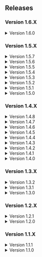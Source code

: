 ## Releases

### Version 1.6.X

<details>
<summary>Version 1.6.0</summary>

- Added LethalSettings by willis81808: A centralised place for configuring mods from in-game
- Added LethalExpansionCore by jockie: De-bloated LethalExpansion fork with only the LethalSDK module support
- Added ExpansionAssets by sfDesat: Assets for some custom moons
- Added JigglePhysicsPlugin by HGG: Dependency for adding jiggle physics to cosmetics
- Added Celest by sfDesat: Added the Celest Scrap Retrieval Program
- Added E Gypt Moon by KayNetsua: Added the E Gypt Moon Scrap Retrieval Program
- Added StarlancerMoons by AudioKnight: Added the StarlancerMoons Scrap Retrieval Program
- Added OrbitRecharge by mrov: Automatically recharge all items on the ship when going into orbit
- Added SlimeTamingFix by EliteMasterEric: Fixes a bug that made Hygroderes unable to be tamed with Boomboxes
- Added GamblingMachineAtTheCompany by JunLethalCompany: Adds a gambling machine to gamble your scraps at The Company Moon
- Added VanillaContentExpansion by bigmcnugget: Vanilla Frendly Additions
- Updated LC_API to version 3.4.5
- Updated Boombox_Controller to version 1.1.9
- Updated MoreCompany to version 1.7.6
- Updated MoreHead to version 1.2.5
- Updated MirrorDecor to version 1.3.0
- Updated ReservedSprayPaintSlot to version 1.0.7
- Updated ReservedWalkieSlot to version 1.6.0
- Updated ReservedFlashlightSlot to version 1.6.1
- Updated Aquatis to version 1.1.0
- Updated SCP_Foundation_Suit to version 1.1.0
- Fixed a lag spike caused by MirrorDecor
- Fixed a bug that caused ghostCodes not to show correct signal tanslator codes
- Removed unnecessary configurations from the Modpack
- **NOTE:** It is highly recommended to create a new profile to enforce new configurations after this release

</details>

### Version 1.5.X

<details>
<summary>Version 1.5.7</summary>

- Added CoilHeadStare by TwinDimensionalProductions: Makes the Coilhead slowly turn and face you
- Added NoSellLimit by ViViKo: Remove the limit of items that can be placed on the deposit desk
- Added ToggleMute by quackandcheese: Adds a toggle mute hotkey
- Updated LC_API to version 3.4.4
- Updated LethalExpansion to version 1.3.21
- Updated LethalRichPresence to version 0.5.6
- Updated MoreHead to version 1.2.4
- Updated HotbarPlus to version 1.5.7
- Updated LethalLib to version 0.13.2
- Updated LethalLevelLoader to version 1.0.7
- Updated ReservedItemSlotCore to version 1.8.12
- Updated LCSoundTool to version 1.5.0
- Updated Aquatis to version 1.0.1
- Updated Orion to version 1.2.3

</details>

<details>
<summary>Version 1.5.6</summary>

- Adjusted configurations for WeatherMultipliers, increasing stormy weather multipler to 1.25
- Adjusted configurations for WeatherMultipliers, decreasing flooded weather multipler to 1.2
- Updated LC_API to version 3.4.1
- Updated LethalCompany_InputUtils to version 0.5.5
- Updated HotbarPlus to version 1.5.4
- Updated LethalLib to version 0.13.0
- Updated Scoppys_Variety_Mod to version 0.6.5
- Updated ReservedItemSlotCore to version 1.8.10
- Updated ReservedWeaponSlot to version 1.0.6
- Updated ReservedFlashlightSlot to version 1.5.10
- Updated AdditionalContentFramework to version 1.0.3
- Updated Skinwalkers to version 4.0.1
- Fixed an issue in 1.5.0 where the Clock did not show in the ship
- Fixed an issue in 1.5.2 where LethalRichPresence was not loading correctly
- Fixed an issue in 1.5.4 where More_Emotes did not load F9 and F10 emotes
- Fixed an issue in 1.5.4 where More_Emotes controller support was not loading correctly
- Fixed an issue in 1.5.4 where HotbarPlus item drop delay was vanilla
- Fixed an issue in 1.5.4 where ReservedSprayPaintSlot did not extend the lifespan of the spraypaint
- **NOTE:** It is highly recommended to create a new profile to enforce new configurations after this release

</details>

<details>
<summary>Version 1.5.5</summary>

- Added AdditionalContentFramework AlexCodesGames: Acts as a module for other mods
- Added NiceChat by taffyko: Better text chat. Infinite scrolling message history
- Added VoiceHUD by 5Bit: Displays the ingame push-to-talk icon, when detecting voice activity
- Added AllTheScrap by ViViKo: Adds a bunch of scrap items
- Added WeatherMultipliers by Blorb: Moons with active weather will contain scrap with higher value
- Added SCP Foundation Suit by TeamClark: Adds an SCP Facility Guard suit to the game
- Added AmongUsSuits by ViViKo: Adds several amongus suits
- Added SquidGameSuits by ViViKo: Adds several squidgame suits
- Updated Boombox_Controller to version 1.1.8
- Updated LethalLib to vrsion 0.12.1
- Updated ReservedItemSlotCore to version 1.8.9
- Updated ReservedSprayPaintSlot to version 1.0.6
- Updated ReservedWeaponSlot to version 1.0.5
- Updated ReservedWalkieSlot to version 1.5.5
- Updated ReservedFlashlightSlot to version 1.5.9
- Updated Skinwalkers to version 2.0.7
- Updated LethalExpansion to version 1.3.19

</details>

<details>
<summary>Version 1.5.4</summary>

- Added Runtime_Netcode_Patcher by Ozone: Patches Netcode RPC methods during runtime utilising Harmony
- Adjusted configurations for FasterItemDropShip changing LeaveAfterSecondsOpenDoors from 5 seconds to 10 seconds
- Adjusted configurations for Mimics to always guarantee at least one Mimic per map level
- Adjusted configurations for Mimics, increasing spawnrate for two Mimics from 20% to 25%
- Adjusted configurations for Mimics, increasing spawnrate for four Mimics from 3% to 5%
- Adjusted configurations for ScoopysVarietyMod, changing the Castle Dungeon to all paid moons
- Updated Boombox_Controller to version 1.1.7
- Updated MoreHead to version 1.2.3
- Updated HotbarPlus to version 1.5.1
- Updated LethalLib to version 0.11.2
- Updated LethalLevelLoader to version 1.0.6
- Updated Scoopys_Variety_Mod to version 0.6.4
- Updated ReservedItemSlotCore to version 1.8.8
- Updated ReservedWalkieSlot to version 1.5.4
- Updated ReservedFlashlightSlot to version 1.5.8
- Updated AdditionalSuits to version 2.0.0
- Updated More_Emotes to version 1.3.3
- Updated BuyableShotgunShells to version 1.0.2
- Updated BuyableShotgun to version 1.0.1
- Updated Skinwalkers to version 2.0.6
- Updated LethalFashion to version 1.0.6
- Updated MoreItems to version 1.0.2
- Updated Orion to version 1.2.0

</details>

<details>
<summary>Version 1.5.3</summary>

- Added LethalLevelLoader by IAmBatby: A Custom API to support integrations of custom levels and dungeons
- Updated LC_API to version 3.3.2
- Updated LethalExpansion to version 1.3.18
- Updated LethalLib to version 0.11.0
- Updated Scoopys_Variety_mod to version 0.6.3
- Updated ReservedItemSlotCore to version 1.8.4
- Updated SpectateEnemies to version 2.2.1
- Updated More_Emotes to version 1.3.1
- Updated LethalLib to version 0.11.1

</details>

<details>
<summary>Version 1.5.2</summary>

- Added Aquatis by sfDesat: Added the Aquatis moon
- Added Orion by sfDesat: Added the Orion moon
- Updated ReservedFlashlightSlot to version 1.5.7
- Updated Mimics to version 2.3.2
- Updated LC_API to version 3.3.1
- Updated LethalExpansion to version 1.3.17
- Updated LethalRichPresence to version 0.5.3
- Updated Corporate_Restructure to version 1.0.6
- Updated MoreCompany to version 1.7.4
- Updated HotbarPlus to version 1.5.0
- Updated Scoopys_Variety_Mod to version 0.6.1
- Updated ReservedItemSlotCore to version 1.8.0
- Updated MirrorDecor to version 1.2.3
- Updated SpectateEnemies to version 2.2.0
- Updated LateCompany to version 1.0.10
- Updated NameplateTweaks to version 1.0.6
- Updated SuitSaver to version 1.1.4
- Updated Skinwalkers to version 2.0.5
- Updated LethalFashion to version 1.0.5
- Updated CHANGELOG to be shorter
- **NOTE:** Due to the release of V47, some mods may not function as intended

</details>

<details>
<summary>Version 1.5.1</summary>

- Removed QuickRestart by AllToasters: Duplicate mod, replaced by Corporate Restructure
- Adjusted configurations for the LethalExpansion mod: Enabled moon categories
- Adjusted configurations for the LethalExpansion mod: Disabled moon costs in menu
- **NOTE:** It is highly recommended to create a new profile to enforce new configurations after this release

</details>

<details>
<summary>Version 1.5.0</summary>

- Added Scoopys_Variety_Mod by scoopy: Adds a new dungeon-themed interior and more scraps
- Added LethalExpansion by HolographicWings: Large game expansion with SDK support
- Added Kast by Ceelery: Adds a new late-game moon. Proceed with caution
- Added MoreCompany by notnotnotswipez: A stable lobby player count expansion mod
- Added LandmineFix by TheBeeTeam: Fixes landmine behaviour in v45
- Added Corporate Restructure by Jamil: A QoL Overhaul for Corporate Executives
- Added MoreHead by Mhz: Simple cosmetics, joy for you
- Updated BetterItemScan to version 3.0.0
- Updated HotbarPlus to version 1.4.8
- Removed BiggerLobby by bizzlemip: Incompatible and duplicate, replaced with MoreCompany
- Removed ShipClock by ATK: Duplicate mod, replaced by LethalExpansion
- **NOTE:** It is highly recommended to create a new profile to enforce new configurations after this release

</details>

### Version 1.4.X

<details>
<summary>Version 1.4.8</summary>

- Updated BetterItemScan to version 2.1.9
- Updated LC_API to version 3.3.0
- Updated Boombox_Controller to version 1.1.5
- Updated Mimics to version 2.3.1
- Updated FasterItemDropship to version 1.2.1
- Updated LethalRichPresence to version 0.5.2

</details>

<details>
<summary>Version 1.4.7</summary>

- Updated ReservedItemSlotCore to version 1.7.7
- Updated ReservedWeaponSlot to version 1.0.3
- Updated ReservedSprayPaintSlot to version 1.0.5
- Updated SpectateEnemies to version 2.1.1
- Updated ReservedFlashlightSlot to version 1.5.5
- Updated ReservedWalkieSlot to version 1.5.3
- Updated TooManySuits to version 1.0.5
- Updated LethalRichPresence to version 0.5.1
- Updated MirrorDecor to version 1.4.6

</details>

<details>
<summary>Version 1.4.6</summary>

- Updated ReservedItemCoreSlot by FlipMods to version 1.7.5
- Updated ReservedWeaponSlot by FlipMods to version 1.0.1
- Updated ReservedSprayPaintSlot by FlipMods to version 1.0.3
- Updated SpectateEnemies by AllToasters to version 2.1.0
- Updated LethalLib by Evaisa to version 0.10.1
- Updated LC_API by 2018 to version 3.2.3
- Updated HotbarPlus by FlipMods to version 1.4.7
- Updated ReservedFlashlightSlot by FlipMods to version 1.5.4
- Updated ReservedWalkieSlot by FlipMods to version 1.5.2

</details>

<details>
<summary>Version 1.4.5</summary>

- Added DissonnanceLagFix by linkoid: Reduces the duration of lag spikes
- Added DoorFix by itsmeowdev: Fixes the hitboxes of doors so items can be picked up through them
- Added FixCentipedeLag by MassiveNewCoilers: Removes sudden lag by destorying stuck centipede objects
- Updated LateCompany by anormaltwig to version 1.0.9
- Updated ReservedItemCoreSlot by FlipMods to version 1.7.3
- Updated ReservedFlashlightSlot by FlipMods to version 1.5.3
- Updated HotBarPlus by FlipMods to version 1.4.6
- Updated Boombox_Controller by KoderTeh to version 1.1.4
- Updated LethalRichPresence by mrov to version 0.4.1
- Updated MirrorDecor by quackandcheese to version 1.2.1

</details>

<details>
<summary>Version 1.4.4</summary>

- Added LethalRichPresence by mrov: Enables Discord Rich Presence support
- Updated ReservedItemSlotCore by FlipMods to version 1.7.2
- Updated HotbarPlus by FlipMods to version 1.4.5
</details>

<details>
<summary>Version 1.4.3</summary>

- Added LethalFashion by BatTeam: Unlocks vanilla suits by default
- Added MirrorDecor by quackandcheese: Adds a mirror decoration to the ship's shop
- Adjusted configurations for the BuyableShotgun mod, decreasing price from 1,500 credits to 1,000 credits
- Adjusted configurations for the BuyableShotgunShells mod, decreasing price from 100 credits to 50 credits
- Adjusted configurations for the BetterStamina mod, increasing JumpStaminaConsumption from 0.75 to 1 
- Updated DiscountAlert by akechii to version 2.3.0
- Updated Coroner by EliteMasterEric to version 1.5.3
- Updated LateCompany by anormaltwig to version 1.0.8
- Updated Boombox_Controller by KoderTeh to version 1.1.3
- Updated README to include the new mods
- **NOTE:** It is highly recommended to create a new profile to enforce new configurations after this release

</details>

<details>
<summary>Version 1.4.2</summary>

- Added GlowStickSuits by Norman: New coloured suits to choose from
- Fixed a bug where changing suit pages did not work as intended
- Fixed a bug where performance report notes were not loading correctly
- Updated Touchscreen by TheDeadSnake to version 1.0.8
- Updated LC_API by 2018 to version 3.2.2
- Updated Coroner by EliteMasterEric to version 1.5.1
- Updated README to reflect new remapped keybinds

</details>

<details>
<summary>Version 1.4.1</summary>

- Added Hold_Scan_Button by FutureSavior: Allows you to hold right click to scan, rather than smashing your mouse
- Updated ReservedSprayPaintSlot by FlipMods to version 1.0.2
- Updated ReservedFlashlightSlot by FlipMods to version 1.5.2
- Updated ReservedWalkieSlot by FlipMods to version 1.5.1
- Updated ReservedItemSlotCore by FlipMods to version 1.7.1
- Updated Modpack description to reflect the new mods and features available

</details>

<details>
<summary>Version 1.4.0</summary>

- Added ReservedSprayPaintSlot by FlipMods: Add a reserved item slot for SprayPaints
- Added ReservedWeaponSlot by FlipMods: Add a reserved item slot for any Weapons (except ladders)
- Fixed a bug where configurations for some mods were not loading correctly
- Adjusted configurations for the BetterStamina mod that was too forgiving in weight speed
- Adjusted configurations for the Mimics mod to enable multiple Mimics to be spawned in the map
- Adjusted configurations for the BuyableShotgun mod, increasing price from 700 credits to 1,500 credits
- Adjusted configurations for the BuyableShotgunShells mod, increasing price from 20 credits to 100 credits
- Updated Touchscreen by TheDeadSnake to version 1.0.7
- Updated LethalCompany_InputUtils by Rune580 to version 0.4.4
- Updated DiscountAlert by akechii to version 2.2.0
- Updated README to include the new mods and added Lag Mitigation section
- **NOTE:** It is highly recommended to create a new profile to enforce new configurations after this release

</details>

### Version 1.3.X

<details>
<summary>Version 1.3.2</summary>

- Updated ReservedItemSlotCore by FlipMods to version 1.7.0
- Updated BetterItemScan by PopleZoo to version 2.1.7

</details>

<details>
<summary>Version 1.3.1</summary>

- Updated Coroner by EliteMasterEric to version 1.5.0
- Updated README file with correct formatting for keybinds

</details>

<details>
<summary>Version 1.3.0</summary>

- Fixed a bug where configurations for some mods were not loading correctly
- Tweaked configuration files for multiple mods to enhance performance
- Updated README file to include automatic installation guide and keybinds
- Updated ReservedItemSlotCore by FlipMods to version 1.6.7
- Updated HotbarPlus by FlipMods to version 1.4.4
- Updated SpectateEnemies by AllToasters to version 2.0.0
- **NOTE:** It is highly recommended to create a new profile to enforce new configurations after this release

</details>

### Version 1.2.X
<details>
<summary>Version 1.2.1</summary>

- Added DiscountAlert by akechii: Alerts players when a discount begins
- Updated Coroner by EliteMasterEric to version 1.5.0
- Updated modpack description to reflect new changes to the modpack

</details>

<details>
<summary>Version 1.2.0</summary>

- Added QuickRestart by AllToasters: Allows for quick restart using /restart in chat
- Added BetterStamina by FlipMods: Adjustable stamina consumption/regen values
- Updated LethalLib by Evaisa to version 0.9.0
- Updated README file to reflect the new additional mods

</details>

### Version 1.1.X
<details>
<summary>Version 1.1.1</summary>

- Updated CHANGELOG to reflect previous changes to the modpack
- Removed version history from README and moved to CHANGELOG file

</details>

<details>

<summary>Version 1.1.0</summary>

- Release version

</details>
